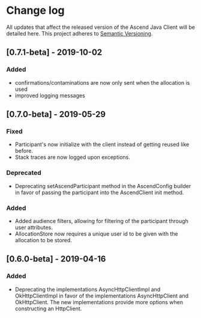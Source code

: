 # Change log


All updates that affect the released version of the Ascend Java Client will be detailed here. This project adheres to [Semantic Versioning](http://semver.org).

## [0.7.1-beta] - 2019-10-02
### Added
- confirmations/contaminations are now only sent when the allocation is used
- improved logging messages

## [0.7.0-beta] - 2019-05-29
### Fixed 
- Participant's now initialize with the client instead of getting reused like before.
- Stack traces are now logged upon exceptions.
### Deprecated 
- Deprecating setAscendParticipant method in the AscendConfig builder in favor of passing the participant into the
AscendClient init method.
### Added
- Added audience filters, allowing for filtering of the participant through user attributes.
- AllocationStore now requires a unique user id to be given with the allocation to be stored.

## [0.6.0-beta] - 2019-04-16
### Added
- Deprecating the implementations AsyncHttpClientImpl and OkHttpClientImpl in favor of the implementations AsyncHttpClient and OkHttpClient. The new implementations provide more options when constructing an HttpClient.

